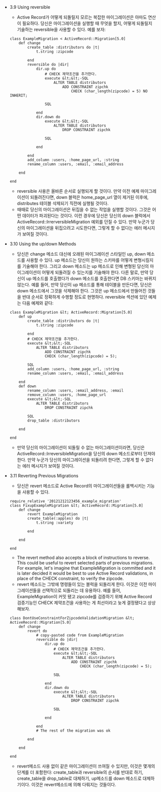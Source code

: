 - 3.9 Using reversible
    - Active Record가 어떻게 되돌릴지 모르는 복잡한 마이그레이션은 아마도 연산이 필요하다. 당신은 마이그레이션을 실행할 때 무엇을 할지, 어떻게 되돌릴지 기술하는 reversible을 사용할 수 있다. 예를 보자:
    ```
    class ExampleMigration < ActiveRecord::Migration[5.0]
        def change
            create_table :distributors do |t|
                t.string :zipcode

            end
            reversible do |dir|
                dir.up do
                    # CHECK 제약조건을 추가한다.
                    execute &lt;&lt;-SQL
                        ALTER TABLE distributors
                            ADD CONSTRAINT zipchk
                                CHECK (char_length(zipcode) = 5) NO INHERIT;

                    SQL

                end
                dir.down do
                    execute &lt;&lt;-SQL
                        ALTER TABLE distributors
                            DROP CONSTRAINT zipchk

                    SQL

                end

            end
            add_column :users, :home_page_url, :string
            rename_column :users, :email, :email_address

        end

    end
    ```
    - reversible 사용은 올바른 순서로 실행되게 할 것이다. 만약 이전 예제 마이그레이션이 되돌려진다면, down 블럭은 home_page_url 열이 제거된 이후에, distributes 테이블 삭제되기 직전에 실행될 것이다.
    - 때때로 당신의 마이그레이션은 뒤집을 수 없는 작업을 실행할 것이다. 그것은 어떤 데이터가 파괴된다는 것이다. 이런 경우에 당신은 당신의 down 블럭에서 ActiveRecord::IrrerversibleMigration 예외를 던질 수 있다. 만약 누군가 당신의 마이그레이션을 뒤집으려고 시도한다면, 그렇게 할 수 없다는 에러 메시지가 보여질 것이다.

- 3.10 Using the up/down Methods
    - 당신은 change 메소드 대신에 오래된 마이그레이션 스타일인 up, down 메소드를 사용할 수 있다. up 메소드는 당신이 원하는 스키마를 어떻게 변형시킬지를 기술해야 한다. 그리고 down 메소드는 up 메소드로 인해 변형된 당신의 마이그레이션이 어떻게 되돌려질 수 있는지를 기술해야 한다. 다른 말로, 만약 당신이 up 메소드를 호출했다가 down 메소드를 호출한다면 DB 스키마는 바뀌지 않는다. 예를 들어, 만약 당신이 up 메소드를 통해 테이블을 만든다면, 당신은 down 메소드에서 그것을 삭제해야 한다. 그것은 up 메소드에서 만들어진 것들을 반대 순서로 정확하게 수행할 정도로 현명하다. reversible 섹션에 있던 예제는 다음 예제와 같다:
    ```
    class ExampleMigration &lt; ActiveRecord::Migration[5.0]
        def up
            create_table :distributors do |t|
                t.string :zipcode

            end
            # CHECK 제약조건을 추가한다.
            execute &lt;&lt;-SQL
                ALTER TABLE distributors
                    ADD CONSTRAINT zipchk
                    CHECK (char_length(zipcode) = 5);

            SQL
            add_column :users, :home_page_url, :string
            rename_column :users, :email, :email_address

        end
        def down
            rename_column :users, :email_address, :email
            remove_column :users, :home_page_url
            execute &lt;&lt;-SQL
                ALTER TABLE distributors
                    DROP CONSTRAINT zipchk

            SQL
            drop_table :distributors

        end

    end
    ```
    - 만약 당신의 마이그레이션이 되돌릴 수 없는 마이그레이션이라면, 당신은 ActiveRecord::IrreversibleMigration을 당신의 down 메소드로부터 던져야 한다. 만약 누군가 당신의 마이그레이션을 되돌리려 한다면, 그렇게 할 수 없다는 에러 메시지가 보여질 것이다.

- 3.11 Reverting Previous Migrations
    - 당신은 revert 메소드로 Active Record의 마이그레이션들을 롤백시키는 기능을 사용할 수 있다.
    ```
    require_relative '20121212123456_example_migration'
    class FixupExampleMigration &lt; ActiveRecord::Migration[5.0]
        def change
            revert ExampleMigration
            create_table(:apples) do |t|
                t.string :variety

            end

        end

    end
    ```
    - The revert method also accepts a block of instructions to reverse. This could be useful to revert selected parts of previous migrations. For example, let's imagine that ExampleMigration is committed and it is later decided it would be best to use Active Record validations, in place of the CHECK constraint, to verify the zipcode.
    - revert 메소드는 그밖에 명령들이 있는 블럭을 되돌리게 한다. 이것은 이전 마이그레이션들을 선택적으로 되돌리는 데 유용하다. 예를 들어, ExampleMigration이 커밋 됐고 zipcode를 검증하기 위해 Active Record 검증기능인 CHECK 제약조건을 사용하는 게 최선이라고 늦게 결정됐다고 상상해보자.
    ```
    class DontUseConstraintForZipcodeValidationMigration &lt; ActiveRecord::Migration[5.0]
        def change
            revert do
                # copy-pasted code from ExampleMigration
                reversible do |dir|
                    dir.up do
                        # CHECK 제약조건을 추가한다.
                        execute &lt;&lt;-SQL
                            ALTER TABLE distributors
                                ADD CONSTRAINT zipchk
                                    CHECK (char_length(zipcode) = 5);

                        SQL

                    end
                    dir.down do
                        execute &lt;&lt;-SQL
                            ALTER TABLE distributors
                                DROP CONSTRAINT zipchk

                        SQL

                    end

                end
                # The rest of the migration was ok

            end

        end

    end
    ```
    - revert메소드 사용 없이 같은 마이그레이션이 쓰여질 수 있지만, 이것은 몇개의 단계를 더 포함한다: create_table과 reversible의 순서를 반대로 하기, create_table을 drop_table로 대체하기, up메소드를 down 메소드로 대체하기이다. 이것은 revert메소드에 의해 다뤄지는 것들이다.
